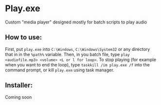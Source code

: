 # Play.exe
Custom "media player" designed mostly for batch scripts to play audio

## How to use:
First, put `play.exe` into `C:\Windows`, `C:\Windows\System32` or any directory that in in the `%path%` variable. Then, in you batch file, type `play <audiofile.mp3> <volume> <L or l for loop>`. To stop playing (for example when you want to end the loop), type `taskkill /im play.exe /f` into the command prompt, or kill `play.exe` using task manager.

## Installer:
Coming soon
